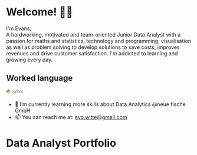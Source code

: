 
# Welcome! 👋🏿

I'm Evans, <br>
A hardworking, motivated and team-oriented Junior Data Analyst with a passion for maths and statistics, technology and programming, visualisation as well as problem solving to develop solutions to save costs, improves revenues and drive customer satisfaction. I'm addicted to learning and growing every day. 

## Worked language
<img src="https://github.com/EvansWitte/EvansWitte/blob/main/images/Python_logo_and_wordmark.svg.png" width=10% height=10%>



- 🌱 I’m currently learning more skills about Data Analytics @neue fische GmbH
- 📫 You can reach me at: evo.witte@gmail.com

<!---
EvansWitte/EvansWitte is a ✨ special ✨ repository because its `README.md` (this file) appears on your GitHub profile.
You can click the Preview link to take a look at your changes.
--->
# Data Analyst Portfolio
